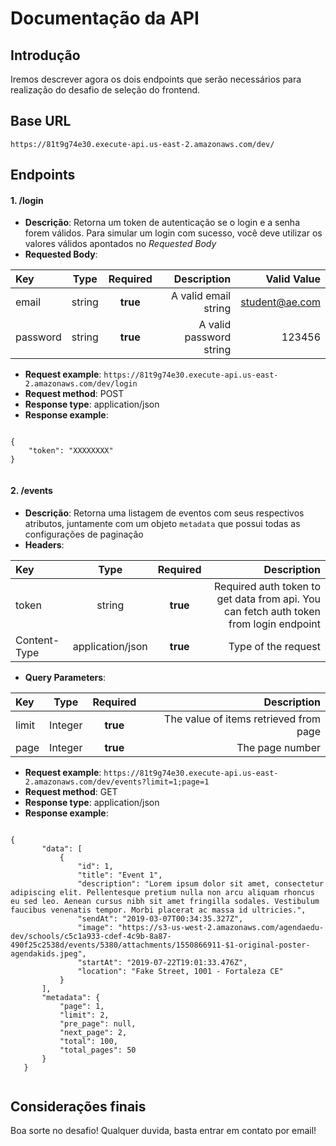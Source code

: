 # Documentação da API 

## Introdução

Iremos descrever agora os dois endpoints que serão necessários para realização
do desafio de seleção do frontend.

## Base URL
`https://81t9g74e30.execute-api.us-east-2.amazonaws.com/dev/`

## Endpoints

#### 1. /login
- **Descrição**: Retorna um token de autenticação se o login e a senha forem válidos. Para simular um
login com sucesso, você deve utilizar os valores válidos apontados no *Requested Body*
- **Requested Body**:

| Key        | Type           | Required  | Description | Valid Value |
| :--- |:-------------:| :-----:| ---------------:| -------:|
| email| string | **true** | A valid email string | student@ae.com |
| password | string| **true** | A valid password string| 123456 |


- **Request example**: `https://81t9g74e30.execute-api.us-east-2.amazonaws.com/dev/login`
- **Request method**: POST
- **Response type**: application/json
- **Response example**: 
```

{
    "token": "XXXXXXXX"
}
   
```

#### 2. /events
- **Descrição**: Retorna uma listagem de eventos com seus respectivos atributos, juntamente com um objeto `metadata` que
possui todas as configurações de paginação
- **Headers**:

| Key        | Type           | Required  | Description |
| :--- |:-------------:| :-----:| ---------------:|
| token| string | **true** | Required auth token to get data from api. You can fetch auth token from login endpoint|
| Content-Type | application/json| **true** | Type of the request|

- **Query Parameters**:

| Key        | Type           | Required  | Description |
| :--- |:-------------:| :-----:| ---------------:|
| limit | Integer | **true** | The value of items retrieved from page |
| page | Integer | **true** | The page number |

- **Request example**: `https://81t9g74e30.execute-api.us-east-2.amazonaws.com/dev/events?limit=1;page=1`
- **Request method**: GET
- **Response type**: application/json
- **Response example**: 
```

{
       "data": [
           {
               "id": 1,
               "title": "Event 1",
               "description": "Lorem ipsum dolor sit amet, consectetur adipiscing elit. Pellentesque pretium nulla non arcu aliquam rhoncus eu sed leo. Aenean cursus nibh sit amet fringilla sodales. Vestibulum faucibus venenatis tempor. Morbi placerat ac massa id ultricies.",
               "sendAt": "2019-03-07T00:34:35.327Z",
               "image": "https://s3-us-west-2.amazonaws.com/agendaedu-dev/schools/c5c1a933-cdef-4c9b-8a87-490f25c2538d/events/5380/attachments/1550866911-$1-original-poster-agendakids.jpeg",
               "startAt": "2019-07-22T19:01:33.476Z",
               "location": "Fake Street, 1001 - Fortaleza CE"
           }
       ],
       "metadata": {
           "page": 1,
           "limit": 2,
           "pre_page": null,
           "next_page": 2,
           "total": 100,
           "total_pages": 50
       }
   }
   
   ```
   
## Considerações finais

Boa sorte no desafio! Qualquer duvida, basta entrar em contato por email!
